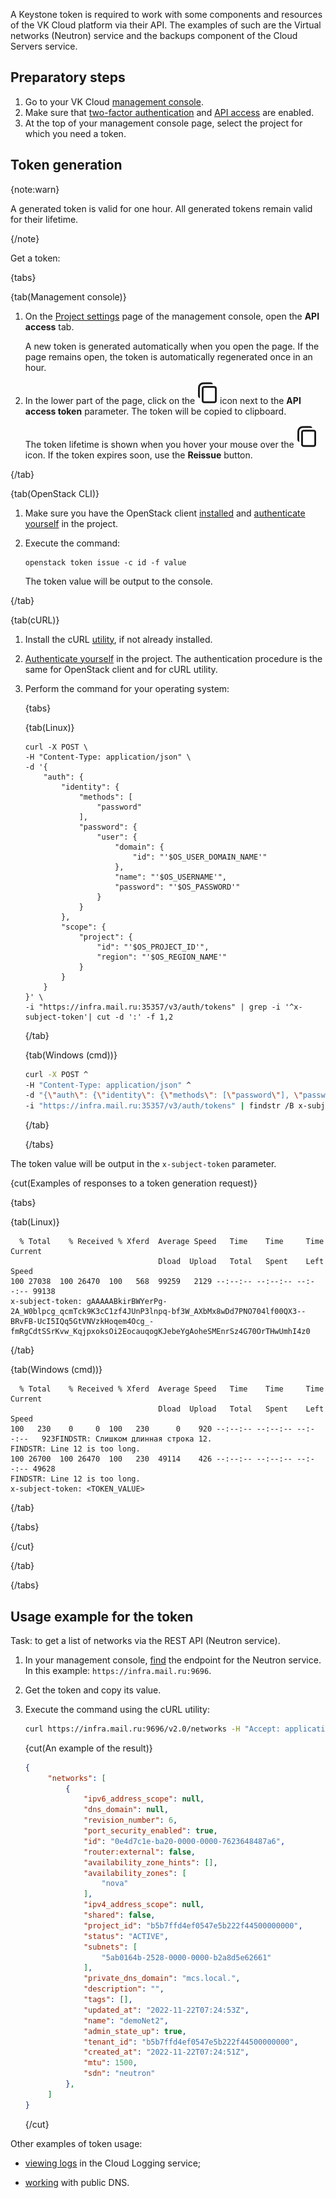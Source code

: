 A Keystone token is required to work with some components and resources of the VK Cloud platform via their API. The examples of such are the Virtual networks (Neutron) service and the backups component of the Cloud Servers service.

## Preparatory steps

1. Go to your VK Cloud [management console](https://msk.cloud.vk.com/app/en/main).
1. Make sure that [two-factor authentication](/en/tools-for-using-services/vk-cloud-account/instructions/account-manage/manage-2fa) and [API access](/en/tools-for-using-services/api/rest-api/enable-api) are enabled.
1. At the top of your management console page, select the project for which you need a token.

## Token generation

{note:warn}

A generated token is valid for one hour. All generated tokens remain valid for their lifetime.

{/note}

Get a token:

{tabs}

{tab(Management console)}

1. On the [Project settings](https://msk.cloud.vk.com/app/en/project/keys/) page of the management console, open the **API access** tab.

    A new token is generated automatically when you open the page. If the page remains open, the token is automatically regenerated once in an hour.

1. In the lower part of the page, click on the ![Copy](assets/copy-icon.svg "inline") icon next to the **API access token** parameter. The token will be copied to clipboard.

    The token lifetime is shown when you hover your mouse over the ![Copy](assets/copy-icon.svg "inline") icon. If the token expires soon, use the **Reissue** button.

{/tab}

{tab(OpenStack CLI)}

1. Make sure you have the OpenStack client [installed](/en/tools-for-using-services/cli/openstack-cli#1_install_the_openstack_client) and [authenticate yourself](/en/tools-for-using-services/cli/openstack-cli#3_complete_authentication) in the project.

1. Execute the command:

    ```console
    openstack token issue -c id -f value
    ```

    The token value will be output to the console.

{/tab}

{tab(cURL)}

1. Install the cURL [utility](https://github.com/curl/curl/blob/master/docs/INSTALL.md), if not already installed.

1. [Authenticate yourself](/en/tools-for-using-services/cli/openstack-cli#3_complete_authentication) in the project. The authentication procedure is the same for OpenStack client and for cURL utility.

1. Perform the command for your operating system:

    {tabs}
    
    {tab(Linux)}
        
    ```console
    curl -X POST \
    -H "Content-Type: application/json" \
    -d '{
        "auth": {
            "identity": {
                "methods": [
                    "password"
                ],
                "password": {
                    "user": {
                        "domain": {
                            "id": "'$OS_USER_DOMAIN_NAME'"
                        },
                        "name": "'$OS_USERNAME'",
                        "password": "'$OS_PASSWORD'"
                    }
                }
            },
            "scope": {
                "project": {
                    "id": "'$OS_PROJECT_ID'",
                    "region": "'$OS_REGION_NAME'"
                }
            }
        }
    }' \
    -i "https://infra.mail.ru:35357/v3/auth/tokens" | grep -i '^x-subject-token'| cut -d ':' -f 1,2
    ```

    {/tab}
    
    {tab(Windows (cmd))}
    
    ``` bash
    curl -X POST ^
    -H "Content-Type: application/json" ^
    -d "{\"auth\": {\"identity\": {\"methods\": [\"password\"], \"password\": {\"user\": {\"domain\": {\"id\": \"%OS_USER_DOMAIN_NAME%\"}, \"name\": \"%OS_USERNAME%\",\"password\": \"%OS_PASSWORD%\"}}}, \"scope\": {\"project\": {\"id\": \"%OS_PROJECT_ID%\"}}}}" ^
    -i "https://infra.mail.ru:35357/v3/auth/tokens" | findstr /B x-subject-token | findstr x-subject-token
    ```
    {/tab}
    
    {/tabs}

The token value will be output in the `x-subject-token` parameter.

{cut(Examples of responses to a token generation request)}

{tabs}

{tab(Linux)}

```console
  % Total    % Received % Xferd  Average Speed   Time    Time     Time  Current
                                 Dload  Upload   Total   Spent    Left  Speed
100 27038  100 26470  100   568  99259   2129 --:--:-- --:--:-- --:--:-- 99138
x-subject-token: gAAAAABkirBWYerPg-2A_W0blpcg_qcmTck9K3cC1zf4JUnP3lnpq-bf3W_AXbMx8wDd7PNO704lf00QX3--BRvFB-UcI5IQq5GtVNVzkHoqem4Ocg_-fmRgCdtSSrKvw_KqjpxoksOi2EocauqogKJebeYgAoheSMEnrSz4G70OrTHwUmhI4z0
```
{/tab}

{tab(Windows (cmd))}

```console
  % Total    % Received % Xferd  Average Speed   Time    Time     Time  Current
                                 Dload  Upload   Total   Spent    Left  Speed
100   230    0     0  100   230      0    920 --:--:-- --:--:-- --:--:--   923FINDSTR: Слишком длинная строка 12.
FINDSTR: Line 12 is too long.
100 26700  100 26470  100   230  49114    426 --:--:-- --:--:-- --:--:-- 49628
FINDSTR: Line 12 is too long.
x-subject-token: <TOKEN_VALUE>
```
{/tab}

{/tabs}

{/cut}

{/tab}

{/tabs}

## Usage example for the token

Task: to get a list of networks via the REST API (Neutron service).

1. In your management console, [find](https://msk.cloud.vk.com/app/en/mainproject/endpoints) the endpoint for the Neutron service. In this example: `https://infra.mail.ru:9696`.
1. Get the token and copy its value.
1. Execute the command using the cURL utility:

   ``` bash
   curl https://infra.mail.ru:9696/v2.0/networks -H "Accept: application/json" -H "X-Auth-Token: <token generated in the previous step>"
   ```

   {cut(An example of the result)}

   ``` json
   {
        "networks": [
            {
                "ipv6_address_scope": null,
                "dns_domain": null,
                "revision_number": 6,
                "port_security_enabled": true,
                "id": "0e4d7c1e-ba20-0000-0000-7623648487a6",
                "router:external": false,
                "availability_zone_hints": [],
                "availability_zones": [
                    "nova"
                ],
                "ipv4_address_scope": null,
                "shared": false,
                "project_id": "b5b7ffd4ef0547e5b222f44500000000",
                "status": "ACTIVE",
                "subnets": [
                    "5ab0164b-2528-0000-0000-b2a8d5e62661"
                ],
                "private_dns_domain": "mcs.local.",
                "description": "",
                "tags": [],
                "updated_at": "2022-11-22T07:24:53Z",
                "name": "demoNet2",
                "admin_state_up": true,
                "tenant_id": "b5b7ffd4ef0547e5b222f44500000000",
                "created_at": "2022-11-22T07:24:51Z",
                "mtu": 1500,
                "sdn": "neutron"
            },
        ]
   }
   ```

   {/cut}

Other examples of token usage:

- [viewing logs](/en/monitoring-services/logging/instructions/view-logs) in the Cloud Logging service;
<!-- @TODO change for EN version -->
- [working](/ru/tools-for-using-services/api/api-dns "change-lang") with public DNS.
